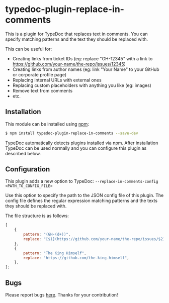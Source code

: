 # typedoc-plugin-replace-in-comments

This is a plugin for TypeDoc that replaces text in comments. You can specify matching patterns and the text they should
be replaced with.

This can be useful for:

-   Creating links from ticket IDs (eg: replace "GH-12345" with a link to https://github.com/your-name/the-repo/issues/12345)
-   Creating links from author names (eg: link "Your Name" to your GitHub or corporate profile page)
-   Replacing internal URLs with external ones
-   Replacing custom placeholders with anything you like (eg: images)
-   Remove text from comments
-   etc.

## Installation

This module can be installed using [npm](https://www.npmjs.com/package/typedoc-plugin-replace-in-comments):

```sh
$ npm install typedoc-plugin-replace-in-comments --save-dev
```

TypeDoc automatically detects plugins installed via npm. After installation TypeDoc can be used normally and you can
configure this plugin as described below.

## Configuration

This plugin adds a new option to TypeDoc: `--replace-in-comments-config <PATH_TO_CONFIG_FILE>`

Use this option to specify the path to the JSON config file of this plugin.
The config file defines the regular expression matching patterns and the texts they should be replaced with.

The file structure is as follows:

```javascript
[
    {
        pattern: "(GH-(d+))",
        replace: "[$1](https://github.com/your-name/the-repo/issues/$2)",
    },
    {
        pattern: "The King Himself",
        replace: "https://github.com/the-king-himself",
    },
];
```

## Bugs

Please report bugs [here](https://github.com/krisztianb/typedoc-plugin-replace-in-comments/issues).
Thanks for your contribution!

